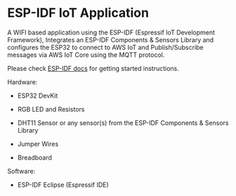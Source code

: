 ESP-IDF IoT Application
====================

A WIFI based application using the ESP-IDF (Espressif IoT Development Framework), Integrates an ESP-IDF Components & Sensors Library and configures the ESP32 to connect to AWS IoT and Publish/Subscribe messages via AWS IoT Core using the MQTT protocol.

Please check [ESP-IDF docs](https://docs.espressif.com/projects/esp-idf/en/latest/get-started/index.html) for getting started instructions.

Hardware: 

- ESP32 DevKit

- RGB LED and Resistors

- DHT11 Sensor or any sensor(s) from the ESP-IDF Components & Sensors Library

- Jumper Wires

- Breadboard

Software:

- ESP-IDF Eclipse (Espressif IDE)
